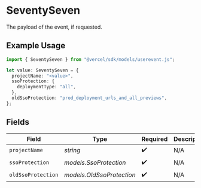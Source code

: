 # SeventySeven

The payload of the event, if requested.

## Example Usage

```typescript
import { SeventySeven } from "@vercel/sdk/models/userevent.js";

let value: SeventySeven = {
  projectName: "<value>",
  ssoProtection: {
    deploymentType: "all",
  },
  oldSsoProtection: "prod_deployment_urls_and_all_previews",
};
```

## Fields

| Field                     | Type                      | Required                  | Description               |
| ------------------------- | ------------------------- | ------------------------- | ------------------------- |
| `projectName`             | *string*                  | :heavy_check_mark:        | N/A                       |
| `ssoProtection`           | *models.SsoProtection*    | :heavy_check_mark:        | N/A                       |
| `oldSsoProtection`        | *models.OldSsoProtection* | :heavy_check_mark:        | N/A                       |